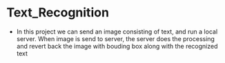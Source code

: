 # Text_Recognition
- In this project we can send an image consisting of text, and run a local server. When image is send to server, the server does the processing and revert back the image with bouding box along with the recognized text
